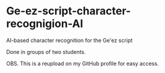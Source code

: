 # Ge-ez-script-character-recognigion-AI
AI-based character recognition for the Geʽez script

Done in groups of two students.

OBS. This is a reupload on my GitHub profile for easy access.
